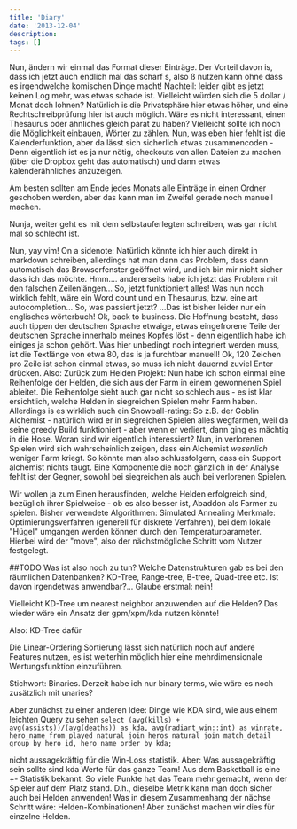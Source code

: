 ```yaml
---
title: 'Diary'
date: '2013-12-04'
description:
tags: []
---
```



Nun, ändern wir einmal das Format dieser Einträge.
Der Vorteil davon is, dass ich jetzt auch endlich mal das scharf s, also ß nutzen kann ohne dass es irgendwelche
komischen Dinge macht!
Nachteil: leider gibt es jetzt keinen Log mehr, was etwas schade ist.
Vielleicht würden sich die 5 dollar / Monat doch lohnen?
Natürlich is die Privatsphäre hier etwas höher, und eine Rechtschreibprüfung hier ist auch möglich.
Wäre es nicht interessant, einen Thesaurus oder ähnliches gleich parat zu haben?
Vielleicht sollte ich noch die Möglichkeit einbauen, Wörter zu zählen.
Nun, was eben hier fehlt ist die Kalenderfunktion, aber da lässt sich sicherlich etwas zusammencoden - Denn eigentlich
ist es ja nur nötig, checkouts von allen Dateien zu machen (über die Dropbox geht das automatisch) und dann etwas
kalenderähnliches anzuzeigen.

Am besten sollten am Ende jedes Monats alle Einträge in einen Ordner geschoben werden, aber das kann man im Zweifel
gerade noch manuell machen.

Nunja, weiter geht es mit dem selbstauferlegten schreiben, was gar nicht mal so schlecht ist.


Nun, yay vim!
On a sidenote: Natürlich könnte ich hier auch direkt in markdown schreiben, allerdings hat man dann das Problem, dass dann automatisch das Browserfenster geöffnet wird, und ich bin mir nicht sicher dass ich das möchte.
Hmm.... andererseits habe ich jetzt das Problem mit den falschen Zeilenlängen...
So, jetzt funktioniert alles!
Was nun noch wirklich fehlt, wäre ein Word count und ein Thesaurus, bzw. eine art autocompletion...
So, was passiert jetzt?
...Das ist bisher leider nur ein englisches wörterbuch!
Ok, back to business.
Die Hoffnung besteht, dass auch tippen der deutschen Sprache etwaige, etwas eingefrorene Teile der deutschen Sprache innerhalb meines Kopfes löst - denn eigentlich habe ich einiges ja schon gehört.
Was hier unbedingt noch integriert werden muss, ist die Textlänge von etwa 80, das is ja furchtbar manuell!
Ok, 120 Zeichen pro Zeile ist schon einmal etwas, so muss ich nicht dauernd zuviel Enter drücken.
Also: Zurück zum Helden Projekt:
Nun habe ich schon einmal eine Reihenfolge der Helden, die sich aus der Farm in einem gewonnenen Spiel ableitet.
Die Reihenfolge sieht auch gar nicht so schlech aus - es ist klar ersichtlich, welche Helden in siegreichen Spielen mehr
Farm haben.
Allerdings is es wirklich auch ein Snowball-rating: So z.B. der Goblin Alchemist - natürlich wird er in siegreichen
Spielen alles wegfarmen, weil da seine greedy Build funktioniert - aber wenn er verliert, dann ging es mächtig in die
Hose.
Woran sind wir eigentlich interessiert? Nun, in verlorenen Spielen wird sich wahrscheinlich zeigen, dass ein Alchemist
_wesenlich_ weniger Farm kriegt.
So könnte man also schlussfolgern, dass ein Support alchemist nichts taugt. 
Eine Komponente die noch gänzlich in der Analyse fehlt ist der Gegner, sowohl bei siegreichen als auch bei verlorenen
Spielen.

Wir wollen ja zum Einen herausfinden, welche Helden erfolgreich sind, bezüglich ihrer Spielweise - ob es also besser
ist, Abaddon als Farmer zu spielen.
Bisher verwendete Algorithmen: Simulated Annealing
Merkmale: Optimierungsverfahren (generell für diskrete Verfahren), bei dem lokale "Hügel" umgangen werden können durch
den Temperaturparameter.
Hierbei wird der "move", also der nächstmögliche Schritt vom Nutzer festgelegt.


##TODO
Was ist also noch zu tun?
Welche Datenstrukturen gab es bei den räumlichen Datenbanken?
KD-Tree, Range-tree, B-tree, Quad-tree etc.
Ist davon irgendetwas anwendbar?... Glaube erstmal: nein!

Vielleicht KD-Tree um nearest neighbor anzuwenden auf die Helden?
Das wieder wäre ein Ansatz der gpm/xpm/kda nutzen könnte!

Also: KD-Tree dafür

Die Linear-Ordering Sortierung lässt sich natürlich noch auf andere Features nutzen, es ist weiterhin möglich hier eine
mehrdimensionale Wertungsfunktion einzuführen.

Stichwort: Binaries.
Derzeit habe ich nur binary terms, wie wäre es noch zusätzlich mit unaries?

Aber zunächst zu einer anderen Idee: 
Dinge wie KDA sind, wie aus einem leichten Query zu sehen
	```
	select (avg(kills) + avg(assists))/(avg(deaths)) as kda, avg(radiant_win::int) as winrate, hero_name from played natural
	join heros natural join match_detail group by hero_id, hero_name order by kda;
	```

nicht aussagekräftig für die Win-Loss statistik.
Aber: Was aussagekräftig sein sollte sind kda Werte für das ganze Team!
Aus dem Basketball is eine +- Statistik bekannt: So viele Punkte hat das Team mehr gemacht, wenn der Spieler auf dem
Platz stand.
D.h., dieselbe Metrik kann man doch sicher auch bei Helden anwenden!
Was in diesem Zusammenhang der nächse Schritt wäre: Helden-Kombinationen!
Aber zunächst machen wir dies für einzelne Helden.


